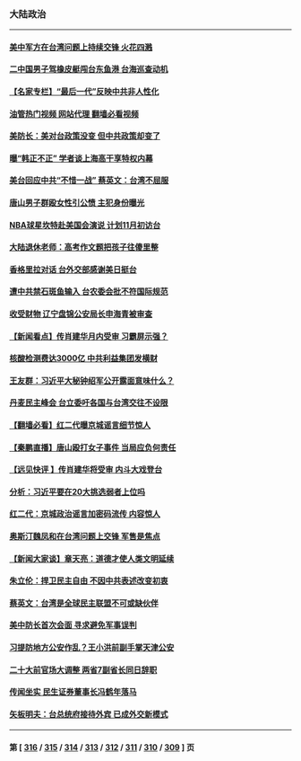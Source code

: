 ### 大陆政治
---
#### [美中军方在台湾问题上持续交锋 火花四溅](../../pages/ncid277/n13757334.md?06120445) 
#### [二中国男子驾橡皮艇闯台东鱼港 台海巡查动机](../../pages/ncid277/n13757297.md?06120445) 
#### [【名家专栏】“最后一代”反映中共非人性化](../../pages/ncid277/n13756676.md?06120445) 
#### [油管热门视频 网站代理 翻墙必看视频](http://209.222.30.114:81/youtube.html?06120445)
#### [美防长：美对台政策没变 但中共政策却变了](../../pages/ncid277/n13757281.md?06120445) 
#### [曝“韩正不正” 学者谈上海高干享特权内幕](../../pages/ncid277/n13757212.md?06120445) 
#### [美台回应中共“不惜一战” 蔡英文：台湾不屈服](../../pages/ncid277/n13757118.md?06120445) 
#### [唐山男子群殴女性引公愤 主犯身份曝光](../../pages/ncid277/n13757180.md?06120445) 
#### [NBA球星坎特赴美国会演说 计划11月初访台](../../pages/ncid277/n13757144.md?06120445) 
#### [大陆退休老师：高考作文题把孩子往傻里整](../../pages/ncid277/n13757103.md?06120445) 
#### [香格里拉对话 台外交部感谢美日挺台](../../pages/ncid277/n13757094.md?06120445) 
#### [遭中共禁石斑鱼输入 台农委会批不符国际规范](../../pages/ncid277/n13757003.md?06120445) 
#### [收受财物 辽宁盘锦公安局长申海青被审查](../../pages/ncid277/n13757068.md?06120445) 
#### [【新闻看点】传肖建华月内受审 习霸屏示强？](../../pages/ncid277/n13756863.md?06120445) 
#### [核酸检测费达3000亿 中共利益集团发横财](../../pages/ncid277/n13757046.md?06120445) 
#### [王友群：习近平大秘钟绍军公开露面意味什么？](../../pages/ncid277/n13756934.md?06120445) 
#### [丹麦民主峰会 台立委吁各国与台湾交往不设限](../../pages/ncid277/n13756929.md?06120445) 
#### [【翻墙必看】红二代曝京城谣言细节惊人](../../pages/ncid277/n13756922.md?06120445) 
#### [【秦鹏直播】唐山殴打女子事件 当局应负何责任](../../pages/ncid277/n13756831.md?06120445) 
#### [【远见快评 】传肖建华将受审 内斗大戏登台](../../pages/ncid277/n13756829.md?06120445) 
#### [分析：习近平要在20大挑选弱者上位吗](../../pages/ncid277/n13756800.md?06120445) 
#### [红二代：京城政治谣言加密码流传 内容惊人](../../pages/ncid277/n13756750.md?06120445) 
#### [奥斯汀魏凤和在台湾问题上交锋 军售是焦点](../../pages/ncid277/n13756729.md?06120445) 
#### [【新闻大家谈】章天亮：道德才使人类文明延续](../../pages/ncid277/n13756684.md?06120445) 
#### [朱立伦：捍卫民主自由 不因中共表述改变初衷](../../pages/ncid277/n13756564.md?06120445) 
#### [蔡英文：台湾是全球民主联盟不可或缺伙伴](../../pages/ncid277/n13756712.md?06120445) 
#### [美中防长首次会面 寻求避免军事误判](../../pages/ncid277/n13756558.md?06120445) 
#### [习提防地方公安作乱？王小洪前副手掌天津公安](../../pages/ncid277/n13756607.md?06120445) 
#### [二十大前官场大调整 两省7副省长同日辞职](../../pages/ncid277/n13756604.md?06120445) 
#### [传闻坐实 民生证券董事长冯鹤年落马](../../pages/ncid277/n13756425.md?06120445) 
#### [矢板明夫：台总统府接待外宾 已成外交新模式](../../pages/ncid277/n13756264.md?06120445) 

---
#### 第 [ [316](./316.md?06120445) / [315](./315.md?06120445) / [314](./314.md?06120445) / [313](./313.md?06120445) / [312](./312.md?06120445) / [311](./311.md?06120445) / [310](./310.md?06120445) / [309](./309.md?06120445) ] 页
